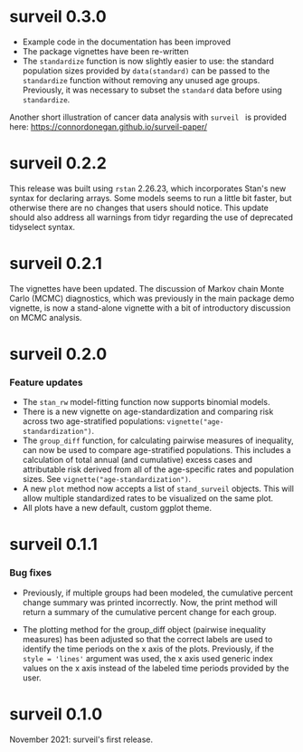 # surveil 0.3.0

 - Example code in the documentation has been improved
 - The package vignettes have been re-written
 - The `standardize` function is now slightly easier to use: the standard population sizes provided by `data(standard)` can be passed to the `standardize` function without removing any unused age groups. Previously, it was necessary to subset the `standard` data before using `standardize`.

Another short illustration of cancer data analysis with `surveil ` is provided here: <https://connordonegan.github.io/surveil-paper/>
 
# surveil 0.2.2

This release was built using `rstan` 2.26.23, which incorporates Stan's new syntax for declaring arrays. Some models seems to run a little bit faster, but otherwise there are no changes that users should notice. This update should also address all warnings from tidyr regarding the use of deprecated tidyselect syntax.

# surveil 0.2.1

The vignettes have been updated. The discussion of Markov chain Monte Carlo (MCMC) diagnostics, which was previously in the main package demo vignette, is now a stand-alone vignette with a bit of introductory discussion on MCMC analysis.

# surveil 0.2.0

### Feature updates

 - The `stan_rw` model-fitting function now supports binomial models.
 - There is a new vignette on age-standardization and comparing risk across two age-stratified populations: `vignette("age-standardization")`.
 - The `group_diff` function, for calculating pairwise measures of inequality, can now be used to compare age-stratified populations. This includes a calculation of total annual (and cumulative) excess cases and attributable risk derived from all of the age-specific rates and population sizes. See `vignette("age-standardization")`.
 - A new `plot` method now accepts a list of `stand_surveil` objects. This will allow multiple standardized rates to be visualized on the same plot.
 - All plots have a new default, custom ggplot theme.


# surveil 0.1.1

### Bug fixes

  - Previously, if multiple groups had been modeled, the cumulative percent change summary was printed incorrectly. Now, the print method will return a summary of the cumulative percent change for each group.

  - The plotting method for the group_diff object (pairwise inequality measures) has been adjusted so that the correct labels are used to identify the time periods on the x axis of the plots. Previously, if the `style = 'lines'` argument was used, the x axis used generic index values on the x axis instead of the labeled time periods provided by the user.

 
# surveil 0.1.0

November 2021: surveil's first release.

